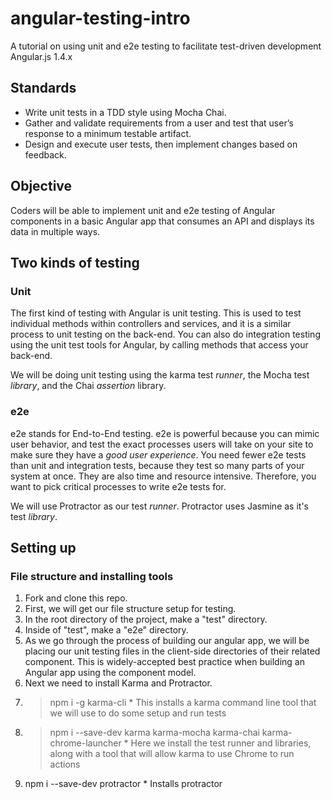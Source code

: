 # angular-testing-intro
A tutorial on using unit and e2e testing to facilitate test-driven development Angular.js 1.4.x

## Standards
* Write unit tests in a TDD style using Mocha Chai.
* Gather and validate requirements from a user and test that user’s response to a minimum testable artifact.
* Design and execute user tests, then implement changes based on feedback.


## Objective
Coders will be able to implement unit and e2e testing of Angular components in a basic Angular app that consumes an API and displays its data in multiple ways.

## Two kinds of testing

### Unit
The first kind of testing with Angular is unit testing. This is used to test individual methods within controllers and services, and it is a similar process to unit testing on the back-end. You can also do integration testing using the unit test tools for Angular, by calling methods that access your back-end.

We will be doing unit testing using the karma test *runner*, the Mocha test *library*, and the Chai *assertion* library.

### e2e
e2e stands for End-to-End testing. e2e is powerful because you can mimic user behavior, and test the exact processes users will take on your site to make sure they have a *good user experience*. You need fewer e2e tests than unit and integration tests, because they test so many parts of your system at once. They are also time and resource intensive. Therefore, you want to pick critical processes to write e2e tests for.

We will use Protractor as our test *runner*. Protractor uses Jasmine as it's test *library*.

## Setting up
### File structure and installing tools
1. Fork and clone this repo.
1. First, we will get our file structure setup for testing.
  1. In the root directory of the project, make a "test" directory.
  1. Inside of "test", make a "e2e" directory.
  1. As we go through the process of building our angular app, we will be placing our unit testing files in the client-side directories of their related component. This is widely-accepted best practice when building an Angular app using the component model.
1. Next we need to install Karma and Protractor.
  1. > npm i -g karma-cli
    * This installs a karma command line tool that we will use to do some setup and run tests
  1. > npm i --save-dev karma karma-mocha karma-chai karma-chrome-launcher
    * Here we install the test runner and libraries, along with a tool that will allow karma to use Chrome to run actions
  1. npm i --save-dev protractor
    * Installs protractor
